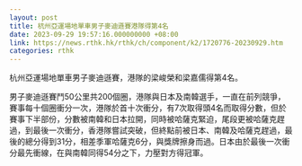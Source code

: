 ```yaml
---
layout: post
title: 杭州亞運場地單車男子麥迪遜賽港隊得第4名
date: 2023-09-29 19:57:16.000000000 +08:00
link: https://news.rthk.hk/rthk/ch/component/k2/1720776-20230929.htm
categories: rthk
---
```


杭州亞運場地單車男子麥迪遜賽，港隊的梁峻榮和梁嘉儒得第4名。

男子麥迪遜賽鬥50公里共200個圈，港隊與日本及南韓選手，一直在前列競爭，賽事每十個圈衝分一次，港隊於首十次衝分，有7次取得頭4名而取得分數，但於賽事下半部份，分數被南韓和日本拉開，同時被哈薩克緊迫，尾段更被哈薩克趕過，到最後一次衝分，香港隊嘗試突破，但終點前被日本、南韓及哈薩克趕過，最後的總分得到31分，相差季軍哈薩克6分，與獎牌擦身而過。日本由於最後一次衝分最先衝線，在與南韓同得54分之下，力壓對方得冠軍。
